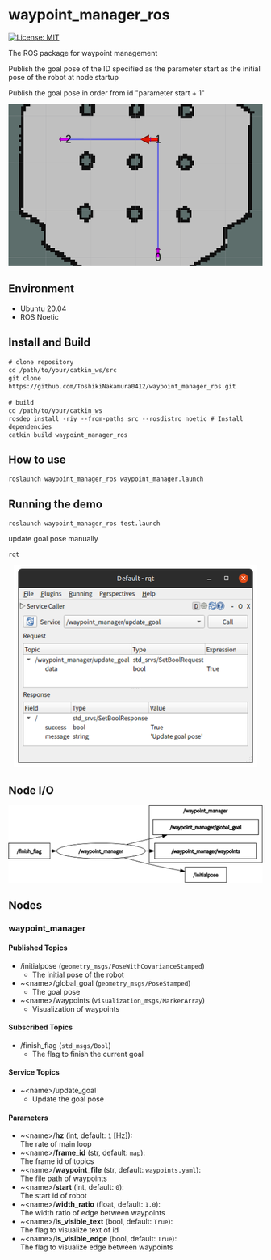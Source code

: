 # waypoint_manager_ros

[![License: MIT](https://img.shields.io/badge/License-MIT-yellow.svg)](https://opensource.org/licenses/MIT)

The ROS package for waypoint management

Publish the goal pose of the ID specified as the parameter start as the initial pose of the robot at node startup

Publish the goal pose in order from id "parameter start + 1"

<p align="center">
  <img src="images/waypoint_manager.png" height="320px"/>
</p>

## Environment
- Ubuntu 20.04
- ROS Noetic

## Install and Build
```
# clone repository
cd /path/to/your/catkin_ws/src
git clone https://github.com/ToshikiNakamura0412/waypoint_manager_ros.git

# build
cd /path/to/your/catkin_ws
rosdep install -riy --from-paths src --rosdistro noetic # Install dependencies
catkin build waypoint_manager_ros
```

## How to use
```
roslaunch waypoint_manager_ros waypoint_manager.launch
```

## Running the demo
```
roslaunch waypoint_manager_ros test.launch
```

update goal pose manually
```
rqt
```

<p align="center">
  <img src="images/service_call.png" height="400px"/>
</p>

## Node I/O
![Node I/O](images/node_io.png)

## Nodes
### waypoint_manager
#### Published Topics
- /initialpose (`geometry_msgs/PoseWithCovarianceStamped`)
  - The initial pose of the robot
- ~\<name>/global_goal (`geometry_msgs/PoseStamped`)
  - The goal pose
- ~\<name>/waypoints (`visualization_msgs/MarkerArray`)
  - Visualization of waypoints

#### Subscribed Topics
- /finish_flag (`std_msgs/Bool`)
  - The flag to finish the current goal

#### Service Topics
- ~\<name>/update_goal
  - Update the goal pose

#### Parameters
- ~\<name>/<b>hz</b> (int, default: `1` [Hz]):<br>
  The rate of main loop
- ~\<name>/<b>frame_id</b> (str, default: `map`):<br>
  The frame id of topics
- ~\<name>/<b>waypoint_file</b> (str, default: `waypoints.yaml`):<br>
  The file path of waypoints
- ~\<name>/<b>start</b> (int, default: `0`):<br>
  The start id of robot
- ~\<name>/<b>width_ratio</b> (float, default: `1.0`):<br>
  The width ratio of edge between waypoints
- ~\<name>/<b>is_visible_text</b> (bool, default: `True`):<br>
  The flag to visualize text of id
- ~\<name>/<b>is_visible_edge</b> (bool, default: `True`):<br>
  The flag to visualize edge between waypoints
